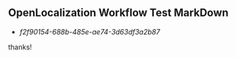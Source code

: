 ## OpenLocalization Workflow Test MarkDown
* *f2f90154-688b-485e-ae74-3d63df3a2b87*
 
thanks!

<!--HONumber=Jan17_HO1-->


